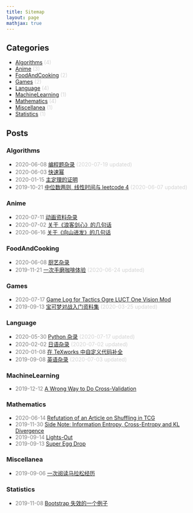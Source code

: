 ```yaml
---
title: Sitemap
layout: page
mathjax: true
---
```



## Categories

- [Algorithms](https://shiina18.github.io/category/#/Algorithms) <font color="lightgrey">(4)</font>
- [Anime](https://shiina18.github.io/category/#/Anime) <font color="lightgrey">(3)</font>
- [FoodAndCooking](https://shiina18.github.io/category/#/FoodAndCooking) <font color="lightgrey">(2)</font>
- [Games](https://shiina18.github.io/category/#/Games) <font color="lightgrey">(2)</font>
- [Language](https://shiina18.github.io/category/#/Language) <font color="lightgrey">(4)</font>
- [MachineLearning](https://shiina18.github.io/category/#/MachineLearning) <font color="lightgrey">(1)</font>
- [Mathematics](https://shiina18.github.io/category/#/Mathematics) <font color="lightgrey">(4)</font>
- [Miscellanea](https://shiina18.github.io/category/#/Miscellanea) <font color="lightgrey">(1)</font>
- [Statistics](https://shiina18.github.io/category/#/Statistics) <font color="lightgrey">(1)</font>

## Posts


### Algorithms

- <font color="grey">2020-06-08</font> [编程题杂录](https://shiina18.github.io/algorithms/2020/06/08/coding-problems-misc) <font color="lightgrey">(2020-07-19 updated)</font>
- <font color="grey">2020-06-03</font> [快速幂](https://shiina18.github.io/algorithms/2020/06/03/fast-power)
- <font color="grey">2020-01-15</font> [主定理的证明](https://shiina18.github.io/algorithms/2020/01/15/master-theorem)
- <font color="grey">2019-10-21</font> [中位数两则, 线性时间与 leetcode 4](https://shiina18.github.io/algorithms/2019/10/21/median-of-medians) <font color="lightgrey">(2020-06-07 updated)</font>

### Anime

- <font color="grey">2020-07-11</font> [动画资料杂录](https://shiina18.github.io/anime/2020/07/11/anime-misc)
- <font color="grey">2020-07-02</font> [关于《浪客剑心》的几句话](https://shiina18.github.io/anime/2020/07/02/about-kenshin)
- <font color="grey">2020-06-16</font> [关于《向山进发》的几句话](https://shiina18.github.io/anime/2020/06/16/about-yamasusu)

### FoodAndCooking

- <font color="grey">2020-06-08</font> [厨艺杂录](https://shiina18.github.io/foodandcooking/2020/06/08/cooking-misc)
- <font color="grey">2019-11-21</font> [一次手磨咖啡体验](https://shiina18.github.io/foodandcooking/2019/11/21/brew-coffee) <font color="lightgrey">(2020-06-24 updated)</font>

### Games

- <font color="grey">2020-07-17</font> [Game Log for Tactics Ogre LUCT One Vision Mod](https://shiina18.github.io/games/2020/07/17/game-log-for-to-ov-mod)
- <font color="grey">2019-09-13</font> [宝可梦对战入门资料集](https://shiina18.github.io/games/2019/09/13/pokemon-showdown) <font color="lightgrey">(2020-03-25 updated)</font>

### Language

- <font color="grey">2020-05-30</font> [Python 杂录](https://shiina18.github.io/language/2020/05/30/python-misc) <font color="lightgrey">(2020-07-17 updated)</font>
- <font color="grey">2020-02-02</font> [日语杂录](https://shiina18.github.io/language/2020/02/02/japanese-misc) <font color="lightgrey">(2020-07-02 updated)</font>
- <font color="grey">2020-01-08</font> [在 TeXworks 中自定义代码补全](https://shiina18.github.io/language/2020/01/08/tex-autocompletion)
- <font color="grey">2019-09-08</font> [英语杂录](https://shiina18.github.io/language/2019/09/08/english-misc) <font color="lightgrey">(2020-07-03 updated)</font>

### MachineLearning

- <font color="grey">2019-12-12</font> [A Wrong Way to Do Cross-Validation](https://shiina18.github.io/machinelearning/2019/12/12/wrong-cv)

### Mathematics

- <font color="grey">2020-06-14</font> [Refutation of an Article on Shuffling in TCG](https://shiina18.github.io/mathematics/2020/06/14/refutation-on-shuffling)
- <font color="grey">2019-11-30</font> [Side Note: Information Entropy, Cross-Entropy and KL Divergence](https://shiina18.github.io/mathematics/2019/11/30/entropy)
- <font color="grey">2019-09-14</font> [Lights-Out](https://shiina18.github.io/mathematics/2019/09/14/lights-out)
- <font color="grey">2019-09-13</font> [Super Egg Drop](https://shiina18.github.io/mathematics/2019/09/13/super-egg-drop)

### Miscellanea

- <font color="grey">2019-09-06</font> [一次阅读马拉松经历](https://shiina18.github.io/miscellanea/2019/09/06/reading-marathon)

### Statistics

- <font color="grey">2019-11-08</font> [Bootstrap 失效的一个例子](https://shiina18.github.io/statistics/2019/11/08/bootstrap-fail)
